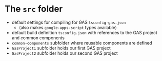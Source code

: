 # The `src` folder

- default settings for compiling for GAS `tsconfig-gas.json`
  - (also makes `google-apps-script` types available)
- default build definition `tsconfig.json` with references to the GAS project and common components
- `common-components` subfolder where reusable components are defined
- `GasProject1` subfolder holds our first GAS project
- `GasProject2` subfolder holds our second GAS project
